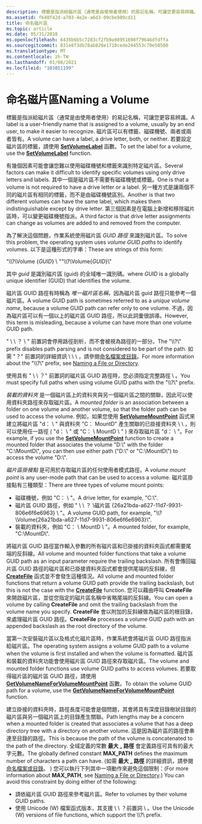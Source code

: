 ```yaml
---
description: 標籤是指派給磁片區（通常是由使用者使用）的易記名稱，可讓您更容易辨識。 磁片區可以有標籤、磁碟機號、兩者或兩者皆有。 若要設定磁片區的標籤，請使用 SetVolumeLabel 函數。
ms.assetid: f640f42d-a703-4e2e-a6d3-09cbe989cd11
title: 命名磁片區
ms.topic: article
ms.date: 05/31/2018
ms.openlocfilehash: 6435b6b5c7283cf2fb9a98951698f79646dfdffa
ms.sourcegitcommit: 831e8f3db78ab820e1710cede244553c70e50500
ms.translationtype: MT
ms.contentlocale: zh-TW
ms.lasthandoff: 01/08/2021
ms.locfileid: "103851199"
---
```

# <a name="naming-a-volume"></a><span data-ttu-id="97c8f-105">命名磁片區</span><span class="sxs-lookup"><span data-stu-id="97c8f-105">Naming a Volume</span></span>

<span data-ttu-id="97c8f-106">標籤是指派給磁片區（通常是由使用者使用）的易記名稱，可讓您更容易辨識。</span><span class="sxs-lookup"><span data-stu-id="97c8f-106">A label is a user-friendly name that is assigned to a volume, usually by an end user, to make it easier to recognize.</span></span> <span data-ttu-id="97c8f-107">磁片區可以有標籤、磁碟機號、兩者或兩者皆有。</span><span class="sxs-lookup"><span data-stu-id="97c8f-107">A volume can have a label, a drive letter, both, or neither.</span></span> <span data-ttu-id="97c8f-108">若要設定磁片區的標籤，請使用 [**SetVolumeLabel**](/windows/desktop/api/WinBase/nf-winbase-setvolumelabela) 函數。</span><span class="sxs-lookup"><span data-stu-id="97c8f-108">To set the label for a volume, use the [**SetVolumeLabel**](/windows/desktop/api/WinBase/nf-winbase-setvolumelabela) function.</span></span>

<span data-ttu-id="97c8f-109">有幾個因素可能會讓您難以使用磁碟機號和標籤來識別特定磁片區。</span><span class="sxs-lookup"><span data-stu-id="97c8f-109">Several factors can make it difficult to identify specific volumes using only drive letters and labels.</span></span> <span data-ttu-id="97c8f-110">其中一個是磁片區不需要有磁碟機號或標籤。</span><span class="sxs-lookup"><span data-stu-id="97c8f-110">One is that a volume is not required to have a drive letter or a label.</span></span> <span data-ttu-id="97c8f-111">另一種方式是讓兩個不同的磁片區有相同的標籤，而不是由磁碟機號區別。</span><span class="sxs-lookup"><span data-stu-id="97c8f-111">Another is that two different volumes can have the same label, which makes them indistinguishable except by drive letter.</span></span> <span data-ttu-id="97c8f-112">第三個因素是在電腦上新增和移除磁片區時，可以變更磁碟機號指派。</span><span class="sxs-lookup"><span data-stu-id="97c8f-112">A third factor is that drive letter assignments can change as volumes are added to and removed from the computer.</span></span>

<span data-ttu-id="97c8f-113">為了解決這個問題，作業系統使用磁片區 *GUID 路徑* 來識別磁片區。</span><span class="sxs-lookup"><span data-stu-id="97c8f-113">To solve this problem, the operating system uses *volume GUID paths* to identify volumes.</span></span> <span data-ttu-id="97c8f-114">以下是這種形式的字串：</span><span class="sxs-lookup"><span data-stu-id="97c8f-114">These are strings of this form:</span></span>

<span data-ttu-id="97c8f-115">"\\\\?\\Volume {*GUID*} \\ "</span><span class="sxs-lookup"><span data-stu-id="97c8f-115">"\\\\?\\Volume{*GUID*}\\"</span></span>

<span data-ttu-id="97c8f-116">其中 *guid* 是識別磁片區 (guid) 的全域唯一識別碼。</span><span class="sxs-lookup"><span data-stu-id="97c8f-116">where *GUID* is a globally unique identifier (GUID) that identifies the volume.</span></span>

<span data-ttu-id="97c8f-117">磁片區 GUID 路徑有時稱為 *唯一磁片區名稱*，因為磁片區 guid 路徑只能參考一個磁片區。</span><span class="sxs-lookup"><span data-stu-id="97c8f-117">A volume GUID path is sometimes referred to as a *unique volume name*, because a volume GUID path can refer only to one volume.</span></span> <span data-ttu-id="97c8f-118">不過，因為磁片區可以有一個以上的磁片區 GUID 路徑，所以此詞彙很誤導。</span><span class="sxs-lookup"><span data-stu-id="97c8f-118">However, this term is misleading, because a volume can have more than one volume GUID path.</span></span>

<span data-ttu-id="97c8f-119">" \\ \\ ？ \\ " 前置詞會停用路徑剖析，而不會被視為路徑的一部分。</span><span class="sxs-lookup"><span data-stu-id="97c8f-119">The "\\\\?\\" prefix disables path parsing and is not considered to be part of the path.</span></span> <span data-ttu-id="97c8f-120">如需 "？" 前置詞的詳細資訊 \\ \\ \\ ，請參閱[命名檔案或目錄](naming-a-file.md)。</span><span class="sxs-lookup"><span data-stu-id="97c8f-120">For more information about the "\\\\?\\" prefix, see [Naming a File or Directory](naming-a-file.md).</span></span>

<span data-ttu-id="97c8f-121">使用具有 " \\ \\ ？" 前置詞的磁片區 GUID 路徑時，您必須指定完整路徑 \\ 。</span><span class="sxs-lookup"><span data-stu-id="97c8f-121">You must specify full paths when using volume GUID paths with the "\\\\?\\" prefix.</span></span>

<span data-ttu-id="97c8f-122">*裝載的資料夾* 是一個磁片區上的資料夾與另一個磁片區之間的關聯，因此可以使用資料夾路徑來存取磁片區。</span><span class="sxs-lookup"><span data-stu-id="97c8f-122">A *mounted folder* is an association between a folder on one volume and another volume, so that the folder path can be used to access the volume.</span></span> <span data-ttu-id="97c8f-123">例如，如果您使用 [**SetVolumeMountPoint**](/windows/desktop/api/WinBase/nf-winbase-setvolumemountpointa) 函式來建立將磁片區 "d： \\ " 與資料夾 "C： MountD" 產生關聯的已掛接資料夾 \\ \\ ，則可以使用任一路徑 ( "d： \\ " 或 "C： \\ MountD \\ " ) 來存取磁片區 "d： \\ "。</span><span class="sxs-lookup"><span data-stu-id="97c8f-123">For example, if you use the [**SetVolumeMountPoint**](/windows/desktop/api/WinBase/nf-winbase-setvolumemountpointa) function to create a mounted folder that associates the volume "D:\\" with the folder "C:\\MountD\\", you can then use either path ("D:\\" or "C:\\MountD\\") to access the volume "D:\\".</span></span>

<span data-ttu-id="97c8f-124">*磁片區掛接點* 是可用於存取磁片區的任何使用者模式路徑。</span><span class="sxs-lookup"><span data-stu-id="97c8f-124">A *volume mount point* is any user-mode path that can be used to access a volume.</span></span> <span data-ttu-id="97c8f-125">磁片區掛接點有三種類型：</span><span class="sxs-lookup"><span data-stu-id="97c8f-125">There are three types of volume mount points:</span></span>

-   <span data-ttu-id="97c8f-126">磁碟機號，例如 "C： \\ "。</span><span class="sxs-lookup"><span data-stu-id="97c8f-126">A drive letter, for example, "C:\\".</span></span>
-   <span data-ttu-id="97c8f-127">磁片區 GUID 路徑，例如 " \\ \\ ？ \\磁片區 {26a21bda-a627-11d7-9931-806e6f6e6963} \\ "。</span><span class="sxs-lookup"><span data-stu-id="97c8f-127">A volume GUID path, for example, "\\\\?\\Volume{26a21bda-a627-11d7-9931-806e6f6e6963}\\".</span></span>
-   <span data-ttu-id="97c8f-128">裝載的資料夾，例如 "C： \\ MountD \\ "。</span><span class="sxs-lookup"><span data-stu-id="97c8f-128">A mounted folder, for example, "C:\\MountD\\".</span></span>

<span data-ttu-id="97c8f-129">將磁片區 GUID 路徑當作輸入參數的所有磁片區和已掛接的資料夾函式都需要尾端的反斜線。</span><span class="sxs-lookup"><span data-stu-id="97c8f-129">All volume and mounted folder functions that take a volume GUID path as an input parameter require the trailing backslash.</span></span> <span data-ttu-id="97c8f-130">所有會傳回磁片區 GUID 路徑的磁片區和已掛接資料夾函式都會提供尾端的反斜線，但 [**CreateFile**](/windows/desktop/api/FileAPI/nf-fileapi-createfilea) 函式並不會發生這種情況。</span><span class="sxs-lookup"><span data-stu-id="97c8f-130">All volume and mounted folder functions that return a volume GUID path provide the trailing backslash, but this is not the case with the [**CreateFile**](/windows/desktop/api/FileAPI/nf-fileapi-createfilea) function.</span></span> <span data-ttu-id="97c8f-131">您可以藉由呼叫 **CreateFile** 來開啟磁片區，並從您指定的磁片區名稱中省略尾端的反斜線。</span><span class="sxs-lookup"><span data-stu-id="97c8f-131">You can open a volume by calling **CreateFile** and omit the trailing backslash from the volume name you specify.</span></span> <span data-ttu-id="97c8f-132">**CreateFile** 會以附加的反斜線做為磁片區的根目錄，來處理磁片區 GUID 路徑。</span><span class="sxs-lookup"><span data-stu-id="97c8f-132">**CreateFile** processes a volume GUID path with an appended backslash as the root directory of the volume.</span></span>

<span data-ttu-id="97c8f-133">當第一次安裝磁片區以及格式化磁片區時，作業系統會將磁片區 GUID 路徑指派給磁片區。</span><span class="sxs-lookup"><span data-stu-id="97c8f-133">The operating system assigns a volume GUID path to a volume when the volume is first installed and when the volume is formatted.</span></span> <span data-ttu-id="97c8f-134">磁片區和裝載的資料夾功能會使用磁片區 GUID 路徑來存取磁片區。</span><span class="sxs-lookup"><span data-stu-id="97c8f-134">The volume and mounted folder functions use volume GUID paths to access volumes.</span></span> <span data-ttu-id="97c8f-135">若要取得磁片區的磁片區 GUID 路徑，請使用 [**GetVolumeNameForVolumeMountPoint**](/windows/desktop/api/FileAPI/nf-fileapi-getvolumenameforvolumemountpointw) 函數。</span><span class="sxs-lookup"><span data-stu-id="97c8f-135">To obtain the volume GUID path for a volume, use the [**GetVolumeNameForVolumeMountPoint**](/windows/desktop/api/FileAPI/nf-fileapi-getvolumenameforvolumemountpointw) function.</span></span>

<span data-ttu-id="97c8f-136">建立掛接的資料夾時，路徑長度可能會是個問題，其會將具有深度目錄樹狀目錄的磁片區與另一個磁片區上的目錄產生關聯。</span><span class="sxs-lookup"><span data-stu-id="97c8f-136">Path lengths may be a concern when a mounted folder is created that associates a volume that has a deep directory tree with a directory on another volume.</span></span> <span data-ttu-id="97c8f-137">這是因為磁片區的路徑會串連至目錄的路徑。</span><span class="sxs-lookup"><span data-stu-id="97c8f-137">This is because the path of the volume is concatenated to the path of the directory.</span></span> <span data-ttu-id="97c8f-138">全域定義的常數 **最大 \_ 路徑** 會定義路徑可具有的最大字元數。</span><span class="sxs-lookup"><span data-stu-id="97c8f-138">The globally defined constant **MAX\_PATH** defines the maximum number of characters a path can have.</span></span> <span data-ttu-id="97c8f-139"> (如需 **最大 \_ 路徑** 的詳細資訊，請參閱 [命名檔案或目錄](naming-a-file.md)。 ) 您可以執行下列其中一項動作來避免這個限制：</span><span class="sxs-lookup"><span data-stu-id="97c8f-139">(For more information about **MAX\_PATH**, see [Naming a File or Directory](naming-a-file.md).) You can avoid this constraint by doing either of the following:</span></span>

-   <span data-ttu-id="97c8f-140">請依磁片區 GUID 路徑來參考磁片區。</span><span class="sxs-lookup"><span data-stu-id="97c8f-140">Refer to volumes by their volume GUID paths.</span></span>
-   <span data-ttu-id="97c8f-141">使用 Unicode (W) 檔案函式版本，其支援 \\ \\ ？前置詞 \\ 。</span><span class="sxs-lookup"><span data-stu-id="97c8f-141">Use the Unicode (W) versions of file functions, which support the \\\\?\\ prefix.</span></span>

 

 



